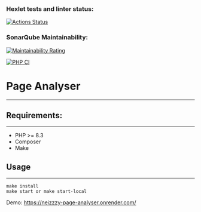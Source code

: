 ### Hexlet tests and linter status:
[![Actions Status](https://github.com/Neizzzy/php-project-9/actions/workflows/hexlet-check.yml/badge.svg)](https://github.com/Neizzzy/php-project-9/actions)

### SonarQube Maintainability:
[![Maintainability Rating](https://sonarcloud.io/api/project_badges/measure?project=Neizzzy_php-project-9&metric=sqale_rating)](https://sonarcloud.io/summary/new_code?id=Neizzzy_php-project-9)

[![PHP CI](https://github.com/Neizzzy/php-project-9/actions/workflows/ci.yml/badge.svg)](https://github.com/Neizzzy/php-project-9/actions/workflows/ci.yml)

# Page Analyser
____

## Requirements:
____
- PHP >= 8.3
- Composer
- Make

## Usage
____
```
make install
make start or make start-local
```

Demo: https://neizzzy-page-analyser.onrender.com/
